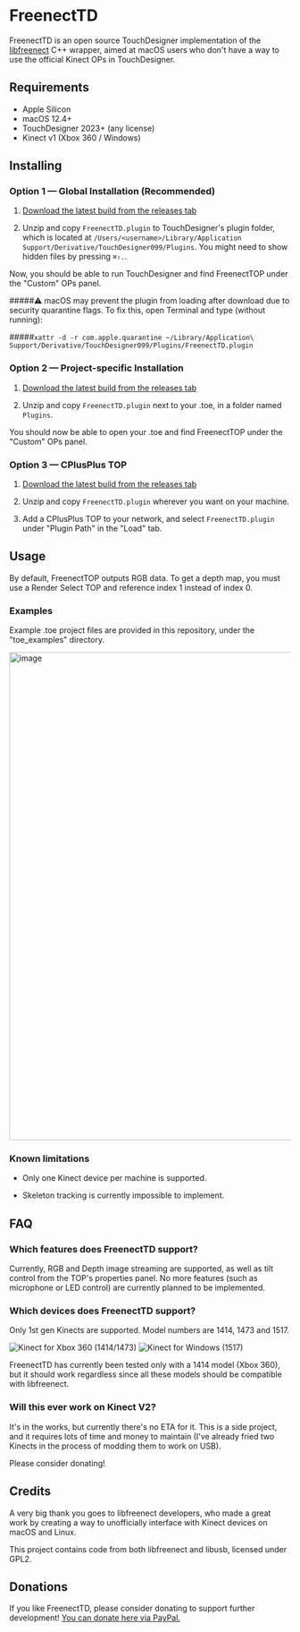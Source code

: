 # FreenectTD
FreenectTD is an open source TouchDesigner implementation of the [libfreenect](https://github.com/OpenKinect/libfreenect) C++ wrapper, aimed at macOS users who don't have a way to use the official Kinect OPs in TouchDesigner.

## Requirements
* Apple Silicon
* macOS 12.4+
* TouchDesigner 2023+ (any license)
* Kinect v1 (Xbox 360 / Windows)

## Installing

### Option 1 — Global Installation (Recommended)

1. [Download the latest build from the releases tab](https://github.com/stosumarte/FreenectTD/releases/latest) 

2. Unzip and copy `FreenectTD.plugin` to TouchDesigner's plugin folder, which is located at `/Users/<username>/Library/Application Support/Derivative/TouchDesigner099/Plugins`. You might need to show hidden files by pressing `⌘⇧.`.

Now, you should be able to run TouchDesigner and find FreenectTOP under the "Custom" OPs panel.

#####⚠️ macOS may prevent the plugin from loading after download due to security quarantine flags. To fix this, open Terminal and type (without running):

#####`xattr -d -r com.apple.quarantine ~/Library/Application\ Support/Derivative/TouchDesigner099/Plugins/FreenectTD.plugin`

### Option 2 — Project-specific Installation

1. [Download the latest build from the releases tab](https://github.com/stosumarte/FreenectTD/releases/latest) 

2. Unzip and copy `FreenectTD.plugin` next to your .toe, in a folder named `Plugins`.

You should now be able to open your .toe and find FreenectTOP under the "Custom" OPs panel.

### Option 3 — CPlusPlus TOP

1. [Download the latest build from the releases tab](https://github.com/stosumarte/FreenectTD/releases/latest) 

2. Unzip and copy `FreenectTD.plugin` wherever you want on your machine.

3. Add a CPlusPlus TOP to your network, and select `FreenectTD.plugin` under "Plugin Path" in the "Load" tab.

## Usage
By default, FreenectTOP outputs RGB data. To get a depth map, you must use a Render Select TOP and reference index 1 instead of index 0.

### Examples
Example .toe project files are provided in this repository, under the "toe_examples" directory.

<img width="872" alt="image" src="https://github.com/user-attachments/assets/f23b02f7-640a-4a77-b22b-a8668c5dd161" />

### Known limitations

* Only one Kinect device per machine is supported.

* Skeleton tracking is currently impossible to implement.

## FAQ
### Which features does FreenectTD support?
Currently, RGB and Depth image streaming are supported, as well as tilt control from the TOP's properties panel. No more features (such as microphone or LED control) are currently planned to be implemented.

### Which devices does FreenectTD support?
Only 1st gen Kinects are supported. Model numbers are 1414, 1473 and 1517.

![Kinect for Xbox 360 (1414/1473)](https://github.com/user-attachments/assets/b2e3090d-9e72-45d2-9e9c-8439cfc2b3a8)
![Kinect for Windows (1517)](https://github.com/user-attachments/assets/cb58beb9-3e5e-49be-8a4a-f5074fd8f723)

FreenectTD has currently been tested only with a 1414 model (Xbox 360), but it should work regardless since all these models should be compatible with libfreenect.


### Will this ever work on Kinect V2?
It's in the works, but currently there's no ETA for it.
This is a side project, and it requires lots of time and money to maintain (I've already fried two Kinects in the process of modding them to work on USB).

Please consider donating!

## Credits
A very big thank you goes to libfreenect developers, who made a great work by creating a way to unofficially interface with Kinect devices on macOS and Linux.

This project contains code from both libfreenect and libusb, licensed under GPL2.

## Donations
If you like FreenectTD, please consider donating to support further development!
[You can donate here via PayPal.](https://www.paypal.com/donate/?hosted_button_id=PZXS4BCQJ9QMQ "You can donate here via PayPal.")
